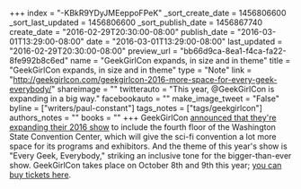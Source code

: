 +++
index = "-KBkR9YDyJMEeppoFPeK"
_sort_create_date = 1456806600
_sort_last_updated = 1456806600
_sort_publish_date = 1456867740
create_date = "2016-02-29T20:30:00-08:00"
publish_date = "2016-03-01T13:29:00-08:00"
date = "2016-03-01T13:29:00-08:00"
last_updated = "2016-02-29T20:30:00-08:00"
preview_url = "bb66d9ca-8ea1-f4ca-fa22-8fe992b8c6ed"
name = "GeekGirlCon expands, in size and in theme"
title = "GeekGirlCon expands, in size and in theme"
type = "Note"
link = "http://geekgirlcon.com/geekgirlcon-2016-more-space-for-every-geek-everybody/"
shareimage = ""
twitterauto = "This year, @GeekGirlCon is expanding in a big way."
facebookauto = ""
make_image_tweet = "False"
byline = ["writers/paul-constant"]
tags_notes = ["tags/geekgirlcon"]
authors_notes = ""
books = ""
+++
GeekGirlCon [announced that they're expanding their 2016 show](http://geekgirlcon.com/geekgirlcon-2016-more-space-for-every-geek-everybody/) to include the fourth floor of the Washington State Convention Center, which will give the sci-fi convention a lot more space for its programs and exhibitors. And the theme of this year's show is "Every Geek, Everybody," striking an inclusive tone for the bigger-than-ever show. GeekGirlCon takes place on October 8th and 9th this year; [you can buy tickets here](http://www.brownpapertickets.com/event/2426480z).